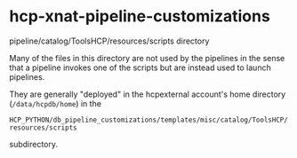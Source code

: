 hcp-xnat-pipeline-customizations
================================

pipeline/catalog/ToolsHCP/resources/scripts directory

Many of the files in this directory are not used by the pipelines in the sense that a pipeline invokes 
one of the scripts but are instead used to launch pipelines.

They are generally "deployed" in the hcpexternal account's home directory (<code>/data/hcpdb/home</code>) in the 

<code>HCP_PYTHON/db_pipeline_customizations/templates/misc/catalog/ToolsHCP/resources/scripts</code> 

subdirectory.

